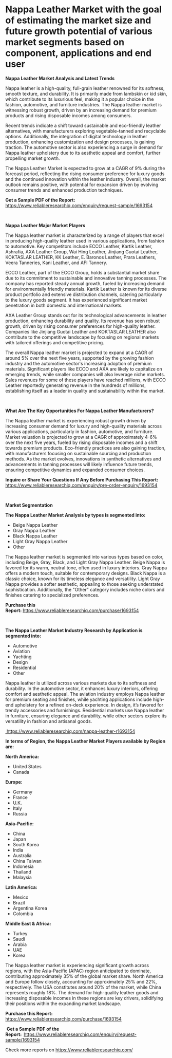 <p><h1>Nappa Leather Market with the goal of estimating the market size and future growth potential of various market segments based on component, applications and end user</h1></p><p><strong>Nappa Leather Market Analysis and Latest Trends</strong></p>
<p><p>Nappa leather is a high-quality, full-grain leather renowned for its softness, smooth texture, and durability. It is primarily made from lambskin or kid skin, which contribute to its luxurious feel, making it a popular choice in the fashion, automotive, and furniture industries. The Nappa leather market is witnessing robust growth, driven by an increasing demand for premium products and rising disposable incomes among consumers.</p><p>Recent trends indicate a shift toward sustainable and eco-friendly leather alternatives, with manufacturers exploring vegetable-tanned and recyclable options. Additionally, the integration of digital technology in leather production, enhancing customization and design processes, is gaining traction. The automotive sector is also experiencing a surge in demand for Nappa leather upholstery due to its aesthetic appeal and comfort, further propelling market growth.</p><p>The Nappa Leather Market is expected to grow at a CAGR of 9% during the forecast period, reflecting the rising consumer preference for luxury goods and the continued innovation within the leather industry. Overall, the market outlook remains positive, with potential for expansion driven by evolving consumer trends and enhanced production techniques.</p></p>
<p><strong>Get a Sample PDF of the Report:&nbsp;</strong> <a href="https://www.reliableresearchiq.com/enquiry/request-sample/1693154?utm_campaign=2771&utm_medium=2&utm_source=Github&utm_content=ia&utm_term=28022025&utm_id=nappa-leather">https://www.reliableresearchiq.com/enquiry/request-sample/1693154</a></p>
<p>&nbsp;</p>
<p><strong>Nappa Leather Major Market Players</strong></p>
<p><p>The Nappa leather market is characterized by a range of players that excel in producing high-quality leather used in various applications, from fashion to automotive. Key competitors include ECCO Leather, Kartik Leather, Ashrafia, AXA Leather Group, Wai Hing Leather, Jinjiang Guotai Leather, KOKTASLAR LEATHER, KK Leather, E. Baronos Leather, Prara Leathers, Veera Tanneries, Kani Leather, and AFI Tannery.</p><p>ECCO Leather, part of the ECCO Group, holds a substantial market share due to its commitment to sustainable and innovative tanning processes. The company has reported steady annual growth, fueled by increasing demand for environmentally friendly materials. Kartik Leather is known for its diverse product portfolio and extensive distribution channels, catering particularly to the luxury goods segment. It has experienced significant market penetration in both domestic and international markets.</p><p>AXA Leather Group stands out for its technological advancements in leather production, enhancing durability and quality. Its revenue has seen robust growth, driven by rising consumer preferences for high-quality leather. Companies like Jinjiang Guotai Leather and KOKTASLAR LEATHER also contribute to the competitive landscape by focusing on regional markets with tailored offerings and competitive pricing.</p><p>The overall Nappa leather market is projected to expand at a CAGR of around 5% over the next five years, supported by the growing fashion industry and the automotive sector's increasing adoption of premium materials. Significant players like ECCO and AXA are likely to capitalize on emerging trends, while smaller companies will also leverage niche markets. Sales revenues for some of these players have reached millions, with ECCO Leather reportedly generating revenue in the hundreds of millions, establishing itself as a leader in quality and sustainability within the market.</p></p>
<p>&nbsp;</p>
<p><strong>What Are The Key Opportunities For Nappa Leather Manufacturers?</strong></p>
<p><p>The Nappa leather market is experiencing robust growth driven by increasing consumer demand for luxury and high-quality materials across various applications, particularly in fashion, automotive, and furniture. Market valuation is projected to grow at a CAGR of approximately 4-6% over the next five years, fueled by rising disposable incomes and a shift towards premium products. Eco-friendly practices are also gaining traction, with manufacturers focusing on sustainable sourcing and production methods. As the market evolves, innovations in synthetic alternatives and advancements in tanning processes will likely influence future trends, ensuring competitive dynamics and expanded consumer choices.</p></p>
<p><strong>Inquire or Share Your Questions If Any Before Purchasing This Report:</strong> <a href="https://www.reliableresearchiq.com/enquiry/pre-order-enquiry/1693154?utm_campaign=2771&utm_medium=2&utm_source=Github&utm_content=ia&utm_term=28022025&utm_id=nappa-leather">https://www.reliableresearchiq.com/enquiry/pre-order-enquiry/1693154</a></p>
<p>&nbsp;</p>
<p><strong>Market Segmentation</strong></p>
<p><strong>The Nappa Leather Market Analysis by types is segmented into:</strong></p>
<p><ul><li>Beige Nappa Leather</li><li>Gray Nappa Leather</li><li>Black Nappa Leather</li><li>Light Gray Nappa Leather</li><li>Other</li></ul></p>
<p><p>The Nappa leather market is segmented into various types based on color, including Beige, Gray, Black, and Light Gray Nappa Leather. Beige Nappa is favored for its warm, neutral tone, often used in luxury interiors. Gray Nappa offers a modern touch, suitable for contemporary designs. Black Nappa is a classic choice, known for its timeless elegance and versatility. Light Gray Nappa provides a softer aesthetic, appealing to those seeking understated sophistication. Additionally, the "Other" category includes niche colors and finishes catering to specialized preferences.</p></p>
<p><strong>Purchase this Report:&nbsp;</strong><a href="https://www.reliableresearchiq.com/purchase/1693154?utm_campaign=2771&utm_medium=2&utm_source=Github&utm_content=ia&utm_term=28022025&utm_id=nappa-leather">https://www.reliableresearchiq.com/purchase/1693154</a></p>
<p>&nbsp;</p>
<p><strong>The Nappa Leather Market Industry Research by Application is segmented into:</strong></p>
<p><ul><li>Automotive</li><li>Aviation</li><li>Yachting</li><li>Design</li><li>Residential</li><li>Other</li></ul></p>
<p><p>Nappa leather is utilized across various markets due to its softness and durability. In the automotive sector, it enhances luxury interiors, offering comfort and aesthetic appeal. The aviation industry employs Nappa leather for premium seating and finishes, while yachting applications include high-end upholstery for a refined on-deck experience. In design, it’s favored for trendy accessories and furnishings. Residential markets use Nappa leather in furniture, ensuring elegance and durability, while other sectors explore its versatility in fashion and artisanal goods.</p></p>
<p><a href="https://www.reliableresearchiq.com/nappa-leather-r1693154?utm_campaign=2771&utm_medium=2&utm_source=Github&utm_content=ia&utm_term=28022025&utm_id=nappa-leather">&nbsp;https://www.reliableresearchiq.com/nappa-leather-r1693154</a></p>
<p><strong>In terms of Region, the Nappa Leather Market Players available by Region are:</strong></p>
<p>
    <p> <strong> North America: </strong>
        <ul>
            <li>United States</li>
            <li>Canada</li>
        </ul>
        </p> 
    <p> <strong> Europe: </strong>
        <ul>
            <li>Germany</li>
            <li>France</li>
            <li>U.K.</li>
            <li>Italy</li>
            <li>Russia</li>
        </ul>
        </p> 
    <p> <strong> Asia-Pacific: </strong>
        <ul>
            <li>China</li>
            <li>Japan</li>
            <li>South Korea</li>
            <li>India</li>
            <li>Australia</li>
            <li>China Taiwan</li>
            <li>Indonesia</li>
            <li>Thailand</li>
            <li>Malaysia</li>
        </ul>
        </p> 
    <p> <strong> Latin America: </strong>
        <ul>
            <li>Mexico</li>
            <li>Brazil</li>
            <li>Argentina Korea</li>
            <li>Colombia</li>
        </ul>
        </p> 
    <p> <strong> Middle East & Africa: </strong>
        <ul>
            <li>Turkey</li>
            <li>Saudi</li>
            <li>Arabia</li>
            <li>UAE</li>
            <li>Korea</li>
        </ul>
    </p>
    </p>
<p><p>The Nappa leather market is experiencing significant growth across regions, with the Asia-Pacific (APAC) region anticipated to dominate, contributing approximately 35% of the global market share. North America and Europe follow closely, accounting for approximately 25% and 22%, respectively. The USA constitutes around 20% of the market, while China represents roughly 18%. The demand for high-quality leather goods and increasing disposable incomes in these regions are key drivers, solidifying their positions within the expanding market landscape.</p></p>
<p><strong>Purchase this Report: </strong><a href="https://www.reliableresearchiq.com/purchase/1693154?utm_campaign=2771&utm_medium=2&utm_source=Github&utm_content=ia&utm_term=28022025&utm_id=nappa-leather">https://www.reliableresearchiq.com/purchase/1693154</a></p>
<p>&nbsp;<strong>Get a Sample PDF of the Report:&nbsp;&nbsp;</strong><a href="https://www.reliableresearchiq.com/enquiry/request-sample/1693154?utm_campaign=2771&utm_medium=2&utm_source=Github&utm_content=ia&utm_term=28022025&utm_id=nappa-leather">https://www.reliableresearchiq.com/enquiry/request-sample/1693154</a></p>
<p><strong></strong></p>
<p>Check more reports on <a href="https://www.reliableresearchiq.com/?utm_campaign=2771&utm_medium=2&utm_source=Github&utm_content=ia&utm_term=28022025&utm_id=nappa-leather">https://www.reliableresearchiq.com/</a></p>